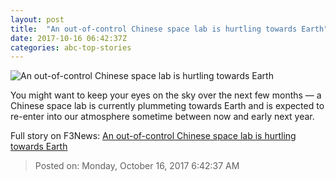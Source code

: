 ```yaml
---
layout: post
title:  "An out-of-control Chinese space lab is hurtling towards Earth"
date: 2017-10-16 06:42:37Z
categories: abc-top-stories
---
```


![An out-of-control Chinese space lab is hurtling towards Earth](http://www.abc.net.au/news/image/5306250-1x1-700x700.jpg)

You might want to keep your eyes on the sky over the next few months — a Chinese space lab is currently plummeting towards Earth and is expected to re-enter into our atmosphere sometime between now and early next year.


Full story on F3News: [An out-of-control Chinese space lab is hurtling towards Earth](http://www.f3nws.com/n/HrdEXC)

> Posted on: Monday, October 16, 2017 6:42:37 AM
